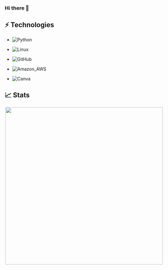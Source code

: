### Hi there 👋

## ⚡ Technologies

- ![Python](https://img.shields.io/badge/python-3670A0?style=for-the-badge&logo=python&logoColor=ffdd54)

- ![Linux](https://img.shields.io/badge/Linux-FCC624?style=for-the-badge&logo=linux&logoColor=black)

- ![GitHub](https://img.shields.io/badge/GitHub-100000?style=for-the-badge&logo=github&logoColor=white)

- ![Amazon_AWS](https://img.shields.io/badge/Amazon_AWS-FF9900?style=for-the-badge&logo=amazonaws&logoColor=white)

- ![Canva](https://img.shields.io/badge/Canva-%2300C4CC.svg?style=for-the-badge&logo=Canva&logoColor=white)

## 📈 Stats

<p align='center'>
  <a href="#"><img src="https://github-readme-stats.vercel.app/api/top-langs/?username=NamanNayak&theme=blue-green" width="500"></a>
  
</p>

